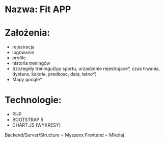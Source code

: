 # Nazwa: Fit APP

# Założenia: 

- rejestracja
- logowanie
- profile
- historia treningów
- Szczegóły treningu(typ sportu, urzadzenie rejestrujace*, czas trwania, dystans, kalorie, predkosc, data, tetno*)
- Mapy google*

# Technologie:

- PHP
- BOOTSTRAP 5
- CHART.JS (WYKRESY)

Backend/Server/Structure = Myszexx
Frontend = Mikołaj
